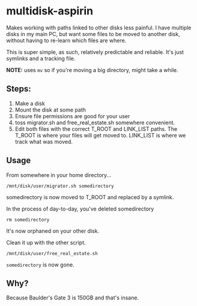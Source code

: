 # multidisk-aspirin
Makes working with paths linked to other disks less painful. I have multiple disks in my main PC, but want some files to be moved to another disk, without having to re-learn which files are where.  

This is super simple, as such, relatively predictable and reliable. It's just symlinks and a tracking file.  

**NOTE:** uses `mv` so if you're moving a big directory, might take a while.  

## Steps:

1. Make a disk
2. Mount the disk at some path
3. Ensure file permissions are good for your user
4. toss migrator.sh and free_real_estate.sh somewhere convenient.
5. Edit both files with the correct T_ROOT and LINK_LIST paths. The T_ROOT is where your files will get moved to. LINK_LIST is where we track what was moved.

## Usage
From somewhere in your home directory...  
```
/mnt/disk/user/migrator.sh somedirectory
```
somedirectory is now moved to T_ROOT and replaced by a symlink.

In the process of day-to-day, you've deleted somedirectory
```
rm somedirectory
```
It's now orphaned on your other disk.  

Clean it up with the other script.
```
/mnt/disk/user/free_real_estate.sh
```
`somedirectory` is now gone. 

## Why? 
Because Baulder's Gate 3 is 150GB and that's insane.  
